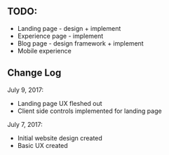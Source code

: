 ## TODO: 
- Landing page - design + implement
- Experience page - implement
- Blog page - design framework + implement
- Mobile experience

## Change Log
July 9, 2017:
- Landing page UX fleshed out
- Client side controls implemented for landing page

July 7, 2017:
- Initial website design created
- Basic UX created